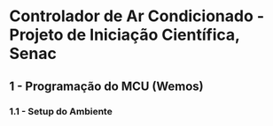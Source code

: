 # Controlador de Ar Condicionado - Projeto de Iniciação Científica, Senac
## 1 - Programação do MCU (Wemos)
### 1.1 - Setup do Ambiente
